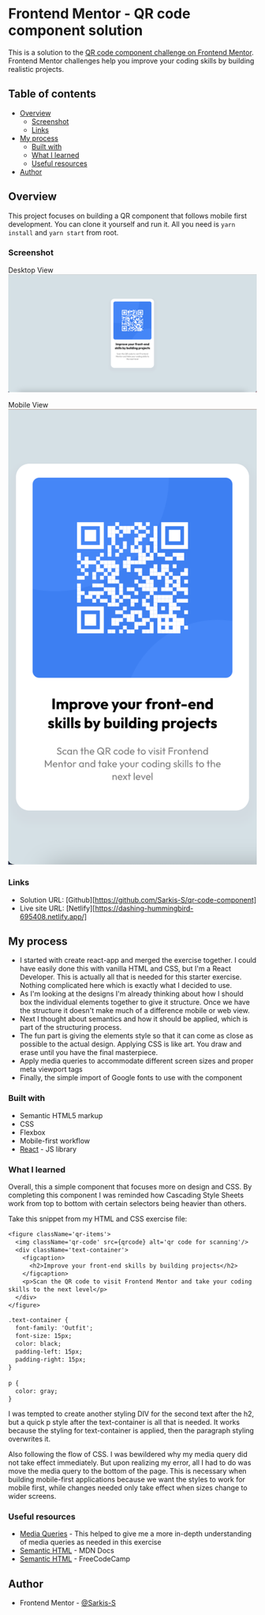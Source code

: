 # Frontend Mentor - QR code component solution

This is a solution to the [QR code component challenge on Frontend Mentor](https://www.frontendmentor.io/challenges/qr-code-component-iux_sIO_H). Frontend Mentor challenges help you improve your coding skills by building realistic projects. 

## Table of contents

- [Overview](#overview)
  - [Screenshot](#screenshot)
  - [Links](#links)
- [My process](#my-process)
  - [Built with](#built-with)
  - [What I learned](#what-i-learned)
  - [Useful resources](#useful-resources)
- [Author](#author)

## Overview

This project focuses on building a QR component that follows mobile first development. You can clone it yourself and run it. All you need is `yarn install` and `yarn start` from root.

### Screenshot

Desktop View
![](./src/images/1440xDesktop.png)

Mobile View
![](./src/images/375xMobile.png)

### Links

- Solution URL: [Github][https://github.com/Sarkis-S/qr-code-component]
- Live site URL: [Netlify][https://dashing-hummingbird-695408.netlify.app/]

## My process

- I started with create react-app and merged the exercise together. I could have easily done this with vanilla HTML and CSS, but I'm a React Developer. This is actually all that is needed for this starter exercise. Nothing complicated here which is exactly what I decided to use.
- As I'm looking at the designs I'm already thinking about how I should box the individual elements together to give it structure. Once we have the structure it doesn't make much of a difference mobile or web view.
- Next I thought about semantics and how it should be applied, which is part of the structuring process.
- The fun part is giving the elements style so that it can come as close as possible to the actual design. Applying CSS is like art. You draw and erase until you have the final masterpiece. 
- Apply media queries to accommodate different screen sizes and proper meta viewport tags
- Finally, the simple import of Google fonts to use with the component

### Built with

- Semantic HTML5 markup
- CSS
- Flexbox
- Mobile-first workflow
- [React](https://reactjs.org/) - JS library

### What I learned

Overall, this a simple component that focuses more on design and CSS. By completing this component I was reminded how Cascading Style Sheets work from top to bottom with certain selectors being heavier than others.

Take this snippet from my HTML and CSS exercise file:

```
<figure className='qr-items'>
  <img className='qr-code' src={qrcode} alt='qr code for scanning'/>
  <div className='text-container'>
    <figcaption>
      <h2>Improve your front-end skills by building projects</h2>
    </figcaption>
    <p>Scan the QR code to visit Frontend Mentor and take your coding skills to the next level</p>
  </div>
</figure>
```

```
.text-container {
  font-family: 'Outfit';
  font-size: 15px;
  color: black;
  padding-left: 15px;
  padding-right: 15px;
}

p {
  color: gray;
}
```

I was tempted to create another styling DIV for the second text after the h2, but a quick p style after the text-container is all that is needed. It works because the styling for text-container is applied, then the paragraph styling overwrites it.

Also following the flow of CSS. I was bewildered why my media query did not take effect immediately. But upon realizing my error, all I had to do was move the media query to the bottom of the page. This is necessary when building mobile-first applications because we want the styles to work for mobile first, while changes needed only take effect when sizes change to wider screens.

### Useful resources

- [Media Queries](https://developer.mozilla.org/en-US/docs/Web/CSS/Media_Queries/Using_media_queries) - This helped to give me a more in-depth understanding of media queries as needed in this exercise
- [Semantic HTML](https://developer.mozilla.org/en-US/docs/Glossary/Semantics) - MDN Docs
- [Semantic HTML](https://www.freecodecamp.org/news/semantic-html5-elements/#:~:text=Semantic%20HTML%20elements%20are%20those,content%20that%20is%20inside%20them.) - FreeCodeCamp

## Author

- Frontend Mentor - [@Sarkis-S](https://www.frontendmentor.io/profile/Sarkis-S)
